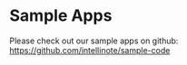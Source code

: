 # Sample Apps

Please check out our sample apps on github: https://github.com/intellinote/sample-code
